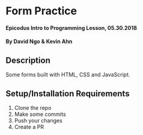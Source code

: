# Form Practice

#### Epicodus Intro to Programming Lesson, 05.30.2018

#### By David Ngo & Kevin Ahn

## Description

Some forms built with HTML, CSS and JavaScript.

## Setup/Installation Requirements

1. Clone the repo
1. Make some commits
1. Push your changes
1. Create a PR
